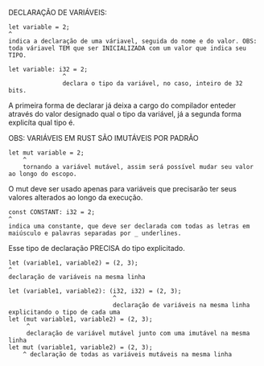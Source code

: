 DECLARAÇÃO DE VARIÁVEIS:

    let variable = 2;
    ^
    indica a declaração de uma váriavel, seguida do nome e do valor. OBS: toda váriavel TEM que ser INICIALIZADA com um valor que indica seu TIPO.

    let variable: i32 = 2;
                   ^
                   declara o tipo da variável, no caso, inteiro de 32 bits.

A primeira forma de declarar já deixa a cargo do compilador enteder através do valor designado qual o tipo da variável, já a segunda forma explicíta qual tipo é.

OBS: VARIÁVEIS EM RUST SÃO IMUTÁVEIS POR PADRÃO

    let mut variable = 2;
        ^
        tornando a variável mutável, assim será possível mudar seu valor ao longo do escopo.

O mut deve ser usado apenas para variáveis que precisarão ter seus valores alterados ao longo da execução. 

    const CONSTANT: i32 = 2;
    ^
    indica uma constante, que deve ser declarada com todas as letras em maiúsculo e palavras separadas por _ underlines.

Esse tipo de declaração PRECISA do tipo explicitado.


    let (variable1, variable2) = (2, 3);
    ^
    declaração de variáveis na mesma linha

    let (variable1, variable2): (i32, i32) = (2, 3);
                                 ^
                                 declaração de variáveis na mesma linha explicitando o tipo de cada uma
    let (mut variable1, variable2) = (2, 3);
         ^
         declaração de variável mutável junto com uma imutável na mesma linha
    let mut (variable1, variable2) = (2, 3);
        ^ declaração de todas as variáveis mutáveis na mesma linha     

